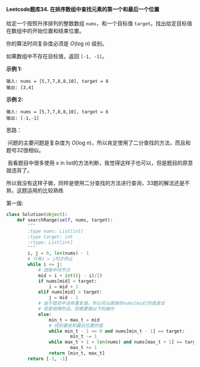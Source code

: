 #### Leetcode题库34. 在排序数组中查找元素的第一个和最后一个位置

给定一个按照升序排列的整数数组 `nums`，和一个目标值 `target`。找出给定目标值在数组中的开始位置和结束位置。

你的算法时间复杂度必须是 *O*(log *n*) 级别。

如果数组中不存在目标值，返回 `[-1, -1]`。

**示例 1:**

```
输入: nums = [5,7,7,8,8,10], target = 8
输出: [3,4]
```

**示例 2:**

```
输入: nums = [5,7,7,8,8,10], target = 6
输出: [-1,-1]
```

思路：

​	问题的主要问题是复杂度为 *O*(log *n*)，所以肯定使用了二分查找的方法，而且和题号32很相似。

​	我看题目中很多使用  x in list的方法判断，我觉得这样子也可以，但是题目的原意就违背了。

​	所以我没有这样子做，同样是使用二分查找的方法进行查询，33题的解法还是不熟，这题运用的比较熟练

第一版:

```python
class Solution(object):
    def searchRange(self, nums, target):
        """
        :type nums: List[int]
        :type target: int
        :rtype: List[int]
        """
        i, j = 0, len(nums) - 1
        # 只有i > j时才终止
        while i <= j:
            # 选取中间节点
            mid = i + int((j - i)/2)
            if nums[mid] < target:
                i = mid + 1
            elif nums[mid] > target:
                j = mid - 1
            # 由于题目中没有重复值，所以可以直接将nums[mid]的值舍去
            # 若是相等的话，则需要做以下的操作
            else:
                min_t = max_t = mid
                # 找到最前和最后位置的值
                while min_t - 1 >= 0 and nums[min_t - 1] == target:
                        min_t -= 1
                while max_t + 1 < len(nums) and nums[max_t + 1] == target:
                        max_t += 1
                return [min_t, max_t]
        return [-1, -1]
```


